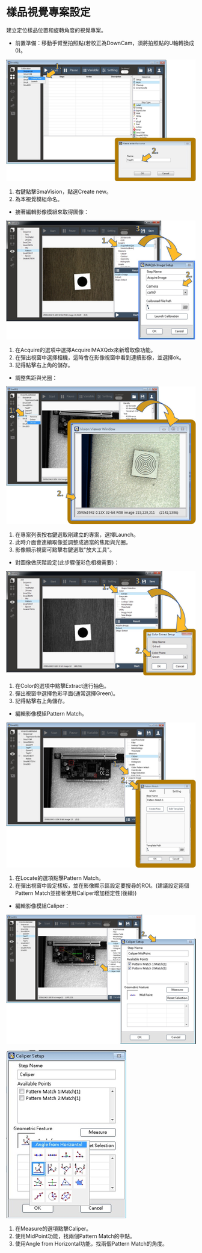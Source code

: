 # 樣品視覺專案設定

建立定位樣品位置和旋轉角度的視覺專案。

* 前置準備：移動手臂至拍照點\(若校正為DownCam，須將拍照點的U軸轉換成0\)。

![&#x5EFA;&#x7ACB;&#x5F71;&#x50CF;&#x6A21;&#x7D44;](../../.gitbook/assets/jian-li-ying-xiang-mo-zu.jpg)

1. 右鍵點擊SmaVision，點選Create new。
2. 為本視覺模組命名。

* 接著編輯影像模組來取得圖像：

![&#x7DE8;&#x8F2F;&#x5F71;&#x50CF;&#x6A21;&#x7D44;\_&#x53D6;&#x50CF;](../../.gitbook/assets/bian-ji-ying-xiang-mo-zu.jpg)

1. 在Acquire的選項中選擇AcquireIMAXQdx來新增取像功能。
2. 在彈出視窗中選擇相機，這時會在影像視窗中看到連續影像，並選擇ok。
3. 記得點擊右上角的儲存。

* 調整焦距與光圈：

![&#x8ABF;&#x6574;&#x76F8;&#x6A5F;&#x7126;&#x8DDD;&#x8207;&#x5149;&#x5708;&#x8A2D;&#x5B9A;](../../.gitbook/assets/diao-zheng-jiao-ju-yu-guang-quan.jpg)

1. 在專案列表按右鍵選取剛建立的專案，選擇Launch。
2. 此時介面會連續取像並調整成適當的焦距與光圈。
3. 影像顯示視窗可點擊右鍵選取"放大工具"。

* 對圖像做灰階設定\(此步驟僅彩色相機需要\)：

![&#x7070;&#x968E;&#x62BD;&#x8272;&#x8A2D;&#x5B9A;](../../.gitbook/assets/hui-jie-chou-se.jpg)

1. 在Color的選項中點擊Extract進行抽色。
2. 彈出視窗中選擇色彩平面\(通常選擇Green\)。
3. 記得點擊右上角儲存。

* 編輯影像模組Pattern Match。

![Pattern Match&#x8A2D;&#x5B9A;](../../.gitbook/assets/patten-match-she-ding.jpg)

1. 在Locate的選項點擊Pattern Match。
2. 在彈出視窗中設定樣板，並在影像顯示區設定要搜尋的ROI。\(建議設定兩個Pattern Match並接著使用Caliper增加穩定性\(後續\)\)

* 編輯影像模組Caliper：

![Caliper MidPoint&#x8A2D;&#x5B9A;](../../.gitbook/assets/caliper-she-ding-1.jpg)

![Caliper Angle from Horizontal &#x8A2D;&#x5B9A;](../../.gitbook/assets/caliper-she-ding-2.jpg)

1. 在Measure的選項點擊Caliper。
2. 使用MidPoint功能，找兩個Pattern Match的中點。
3. 使用Angle from Horizontal功能，找兩個Pattern Match的角度。

